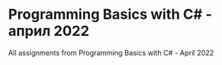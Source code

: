 # Programming Basics with C# - април 2022
 All assignments from Programming Basics with C# - April 2022
